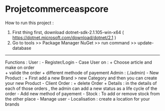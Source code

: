 # Projetcommerceaspcore
How to run this project :


1. First thing first, download
	  dotnet-sdk-2.1.105-win-x64 (  https://dotnet.microsoft.com/download/dotnet/2.1 )
2. Go to tools >> Package Manager NuGet  >> run command >> update-database



__________________________________________________________________________________
Functions :
	 User :
		- Register/Login 
		- Case User on : + Choose article and make on order   
				 + valide the order
				 + different methode of payement
	 Admin : (./admin) 
		- New Product : + First add a new Brand > new Category and then you can create your new Product
		- Client Order : + delete Order
				 + Details : in the details of each of those orders , the admin can add a new status as a life cycle of the order
  		- Add new method of payement
		- Stock : To add or remove stock from the other place
		- Manage user
		- Localisation : create a location for your brands 
